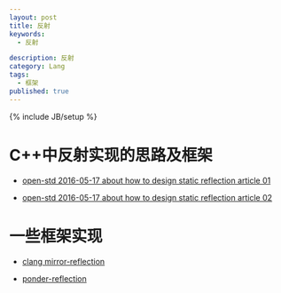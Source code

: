 ```yaml
---
layout: post
title: 反射
keywords:
  - 反射

description: 反射
category: Lang
tags:
  - 框架
published: true
---
```

{% include JB/setup %}



<!--more-->
# C++中反射实现的思路及框架
* [open-std 2016-05-17 about how to design static reflection article 01](http://www.open-std.org/jtc1/sc22/wg21/docs/papers/2016/p0194r1.html)

* [open-std 2016-05-17 about how to design static reflection article 02](http://www.open-std.org/jtc1/sc22/wg21/docs/papers/2016/p0255r0.pdf)

# 一些框架实现
* [clang mirror-reflection](https://github.com/matus-chochlik/clang/tree/mirror-reflection/mirror)

* [ponder-reflection](https://github.com/billyquith/ponder)




